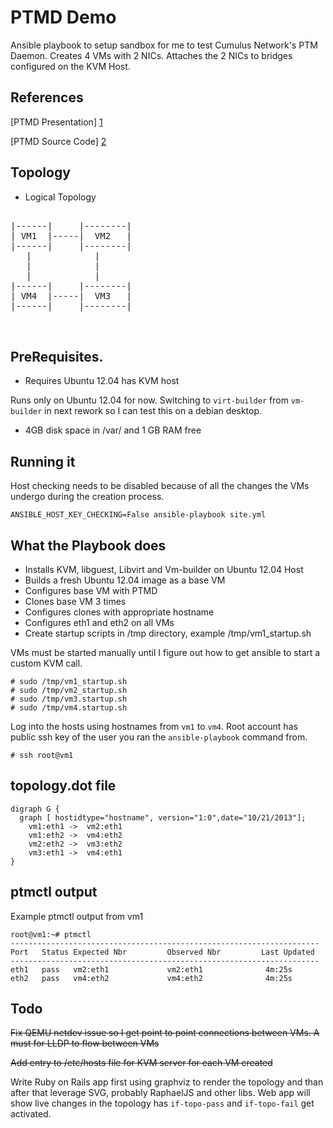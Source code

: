 PTMD Demo
========

Ansible playbook to setup sandbox for me to test Cumulus Network's PTM Daemon.
Creates 4 VMs with 2 NICs. Attaches the 2 NICs to bridges configured on the KVM
Host. 

References
----------
[PTMD Presentation] [1]

[PTMD Source Code] [2]

Topology
--------
* Logical Topology

<pre>

|------|     |--------|
| VM1  |-----|  VM2   |
|------|     |--------|
   |            |
   |            |
   |            |
|------|     |--------|
| VM4  |-----|  VM3   |
|------|     |--------|


</pre>

PreRequisites.
--------------

* Requires Ubuntu 12.04 has KVM host

Runs only on Ubuntu 12.04 for now. Switching to ```virt-builder``` from
  ```vm-builder``` in next rework so I can test this on a debian desktop.

* 4GB disk space in /var/ and 1 GB RAM free

Running it
----------

Host checking needs to be disabled because of all the changes the VMs undergo
during the creation process.

````
ANSIBLE_HOST_KEY_CHECKING=False ansible-playbook site.yml

````

What the Playbook does
-----------------------
* Installs KVM, libguest, Libvirt and Vm-builder on Ubuntu 12.04 Host
* Builds a fresh Ubuntu 12.04 image as a base VM
* Configures base VM with PTMD
* Clones base VM 3 times
* Configures clones with appropriate hostname 
* Configures eth1 and eth2 on all VMs
* Create startup scripts in /tmp directory, example /tmp/vm1_startup.sh

VMs must be started manually until I figure out how to get ansible to start a custom KVM call. 
```
# sudo /tmp/vm1_startup.sh
# sudo /tmp/vm2_startup.sh
# sudo /tmp/vm3.startup.sh
# sudo /tmp/vm4.startup.sh
```

Log into the hosts using hostnames from ```vm1``` to ```vm4```. Root account has public ssh key of the user you ran the ```ansible-playbook``` command from.

```
# ssh root@vm1
```

topology.dot file
-------------------------


```
digraph G {
  graph [ hostidtype="hostname", version="1:0",date="10/21/2013"];
    vm1:eth1 ->  vm2:eth1
    vm1:eth2 ->  vm4:eth2
    vm2:eth2 ->  vm3:eth2
    vm3:eth1 ->  vm4:eth1
}
```

ptmctl output
------------

Example ptmctl output from vm1

```
root@vm1:~# ptmctl
---------------------------------------------------------------------
Port   Status Expected Nbr         Observed Nbr         Last Updated
---------------------------------------------------------------------
eth1   pass   vm2:eth1             vm2:eth1              4m:25s   
eth2   pass   vm4:eth2             vm4:eth2              4m:25s  
```



Todo
----

~~Fix QEMU netdev issue so I get point to point connections between VMs. A must
for LLDP to flow between VMs~~

~~Add entry to /etc/hosts file for KVM server for each VM created~~

Write Ruby on Rails app first using graphviz to render the topology and than
after that leverage SVG, probably RaphaelJS and other libs. Web app will show
live changes in the topology has ```if-topo-pass``` and ```if-topo-fail``` get
activated.

[1]: http://indico.uknof.org.uk/getFile.py/access?contribId=8&resId=1&materialId=slides&confId=28
[2]: http://github.com/CumulusNetworks/ptm
